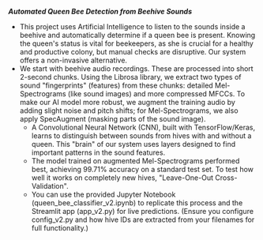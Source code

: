 ***Automated Queen Bee Detection from Beehive Sounds***
- This project uses Artificial Intelligence to listen to the sounds inside a beehive and automatically determine if a queen bee is present. Knowing the queen's status is vital for beekeepers, as she is crucial for a healthy and productive colony, but manual checks are disruptive. Our system offers a non-invasive alternative.
-  We start with beehive audio recordings. These are processed into short 2-second chunks. Using the Librosa library, we extract two types of sound "fingerprints" (features) from these chunks: detailed Mel-Spectrograms (like sound images) and more compressed MFCCs. To make our AI model more robust, we augment the training audio by adding slight noise and pitch shifts; for Mel-Spectrograms, we also apply SpecAugment (masking parts of the sound image).
   - A Convolutional Neural Network (CNN), built with TensorFlow/Keras, learns to distinguish between sounds from hives with and without a queen. This "brain" of our system uses layers designed to find important patterns in the sound features.
   - The model trained on augmented Mel-Spectrograms performed best, achieving 99.71% accuracy on a standard test set. To test how well it works on completely new hives, "Leave-One-Out Cross-Validation".
   - You can use the provided Jupyter Notebook (queen_bee_classifier_v2.ipynb) to replicate this process and the Streamlit app (app_v2.py) for live predictions. (Ensure you configure config_v2.py and how hive IDs are extracted from your filenames for full functionality.)
